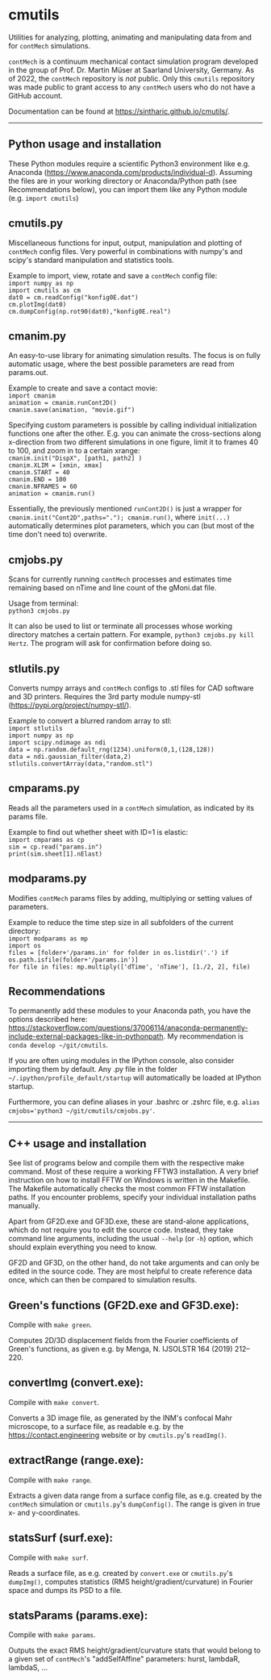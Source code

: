 cmutils
=======

Utilities for analyzing, plotting, animating and manipulating data from and for `contMech` simulations.

`contMech` is a continuum mechanical contact simulation program developed in the group of Prof. Dr. Martin Müser at Saarland University, Germany.
As of 2022, the `contMech` repository is *not* public. Only this `cmutils` repository was made public to grant access to any `contMech` users who do not have a GitHub account.

Documentation can be found at https://sintharic.github.io/cmutils/.

--------------------------------------------------------------------------------

Python usage and installation
-----------------------------
These Python modules require a scientific Python3 environment like e.g. Anaconda (https://www.anaconda.com/products/individual-d). 
Assuming the files are in your working directory or Anaconda/Python path (see Recommendations below), you can import them like any Python module (e.g. `import cmutils`)  

cmutils.py
----------
Miscellaneous functions for input, output, manipulation and plotting of `contMech` config files.
Very powerful in combinations with numpy's and scipy's standard manipulation and statistics tools.

Example to import, view, rotate and save a `contMech` config file:  
`import numpy as np`  
`import cmutils as cm`  
`dat0 = cm.readConfig("konfig0E.dat")`  
`cm.plotImg(dat0)`  
`cm.dumpConfig(np.rot90(dat0),"konfig0E.real")`  

cmanim.py
---------
An easy-to-use library for animating simulation results.
The focus is on fully automatic usage, where the best possible parameters are read from params.out. 

Example to create and save a contact movie:  
`import cmanim`  
`animation = cmanim.runCont2D()`  
`cmanim.save(animation, "movie.gif")`  

Specifying custom parameters is possible by calling individual initialization functions one after the other. 
E.g. you can animate the cross-sections along x-direction from two different simulations in one figure, limit it to frames 40 to 100, and zoom in to a certain xrange:  
`cmanim.init("DispX", [path1, path2] )`  
`cmanim.XLIM = [xmin, xmax]`  
`cmanim.START = 40`  
`cmanim.END = 100`  
`cmanim.NFRAMES = 60`  
`animation = cmanim.run()`  

Essentially, the previously mentioned `runCont2D()` is just a wrapper for `cmanim.init("Cont2D",paths="."); cmanim.run()`, where `init(...)` automatically determines plot parameters, which you can (but most of the time don't need to) overwrite.  

cmjobs.py
---------
Scans for currently running `contMech` processes and estimates time remaining based on nTime and line count of the gMoni.dat file.

Usage from terminal:  
`python3 cmjobs.py`  

It can also be used to list or terminate all processes whose working directory matches a certain pattern. For example, `python3 cmjobs.py kill Hertz`. The program will ask for confirmation before doing so.

stlutils.py
-----------
Converts numpy arrays and `contMech` configs to .stl files for CAD software and 3D printers.
Requires the 3rd party module numpy-stl (https://pypi.org/project/numpy-stl/).

Example to convert a blurred random array to stl:  
`import stlutils`  
`import numpy as np`  
`import scipy.ndimage as ndi`  
`data = np.random.default_rng(1234).uniform(0,1,(128,128))`  
`data = ndi.gaussian_filter(data,2)`  
`stlutils.convertArray(data,"random.stl")`  

cmparams.py
-----------
Reads all the parameters used in a `contMech` simulation, as indicated by its params file.

Example to find out whether sheet with ID=1 is elastic:  
`import cmparams as cp`  
`sim = cp.read("params.in")`  
`print(sim.sheet[1].nElast)`  

modparams.py
------------
Modifies `contMech` params files by adding, multiplying or setting values of parameters.

Example to reduce the time step size in all subfolders of the current directory:  
`import modparams as mp`  
`import os`  
`files = [folder+'/params.in' for folder in os.listdir('.') if os.path.isfile(folder+'/params.in')]`  
`for file in files: mp.multiply(['dTime', 'nTime'], [1./2, 2], file)`  

Recommendations
---------------
To permanently add these modules to your Anaconda path, you have the options described here: https://stackoverflow.com/questions/37006114/anaconda-permanently-include-external-packages-like-in-pythonpath.
My recommendation is `conda develop ~/git/cmutils`.

If you are often using modules in the IPython console, also consider importing them by default. 
Any .py file in the folder `~/.ipython/profile_default/startup` will automatically be loaded at IPython startup.

Furthermore, you can define aliases in your .bashrc or .zshrc file, e.g. `alias cmjobs='python3 ~/git/cmutils/cmjobs.py'`.

--------------------------------------------------------------------------------

C++ usage and installation
--------------------------
See list of programs below and compile them with the respective make command.
Most of these require a working FFTW3 installation. 
A very brief instruction on how to install FFTW on Windows is written in the Makefile.
The Makefile automatically checks the most common FFTW installation paths. 
If you encounter problems, specify your individual installation paths manually.

Apart from GF2D.exe and GF3D.exe, these are stand-alone applications, which do not require you to edit the source code. 
Instead, they take command line arguments, including the usual `--help` (or `-h`) option, which should explain everything you need to know.

GF2D and GF3D, on the other hand, do not take arguments and can only be edited in the source code. They are most helpful to create reference data once, which can then be compared to simulation results.

Green's functions (GF2D.exe and GF3D.exe):
------------------------------------------
Compile with `make green`.

Computes 2D/3D displacement fields from the Fourier coefficients of Green's functions, as given e.g. by Menga, N. IJSOLSTR 164 (2019) 212–220.

convertImg (convert.exe):
-------------------------
Compile with `make convert`.

Converts a 3D image file, as generated by the INM's confocal Mahr microscope, to a surface file, as readable e.g. by the https://contact.engineering website or by `cmutils.py`'s `readImg()`.

extractRange (range.exe):
-------------------------
Compile with `make range`.

Extracts a given data range from a surface config file, as e.g. created by the `contMech` simulation or `cmutils.py`'s `dumpConfig()`. The range is given in true x- and y-coordinates.

statsSurf (surf.exe):
---------------------
Compile with `make surf`.

Reads a surface file, as e.g. created by `convert.exe` or `cmutils.py`'s `dumpImg()`, computes statistics (RMS height/gradient/curvature) in Fourier space and dumps its PSD to a file.

statsParams (params.exe):
-------------------------
Compile with `make params`.

Outputs the exact RMS height/gradient/curvature stats that would belong to a given set of `contMech`'s "addSelfAffine" parameters: hurst, lambdaR, lambdaS, ...
